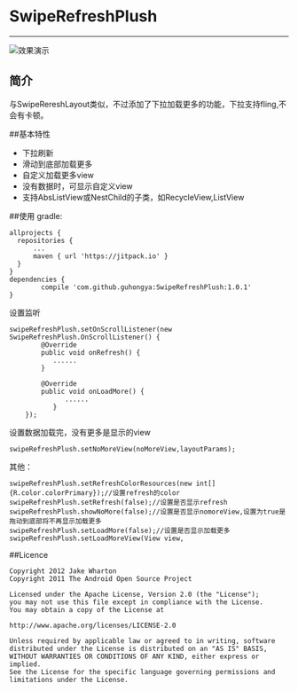 # SwipeRefreshPlush
******
![效果演示](http://upload-images.jianshu.io/upload_images/1083672-600691b10500a63e.gif?imageMogr2/auto-orient/strip)
##  简介
与SwipeRereshLayout类似，不过添加了下拉加载更多的功能，下拉支持fling,不会有卡顿。

##基本特性
* 下拉刷新
* 滑动到底部加载更多
* 自定义加载更多view
* 没有数据时，可显示自定义view
* 支持AbsListView或NestChild的子类，如RecycleView,ListView  
  
##使用
gradle:
   
	allprojects { 
      repositories { 
          ...			
          maven { url 'https://jitpack.io' } 
      } 
	}
	dependencies {
	        compile 'com.github.guhongya:SwipeRefreshPlush:1.0.1'
	}
  
设置监听  

	swipeRefreshPlush.setOnScrollListener(new SwipeRefreshPlush.OnScrollListener() {
            @Override
            public void onRefresh() {
               ......
            }

            @Override
            public void onLoadMore() {
                  ......
               }
        }); 	
	  	   
设置数据加载完，没有更多是显示的view
````
swipeRefreshPlush.setNoMoreView(noMoreView,layoutParams);
````
  
其他：

	swipeRefreshPlush.setRefreshColorResources(new int[]{R.color.colorPrimary});//设置refresh的color
	swipeRefreshPlush.setRefresh(false);//设置是否显示refresh
	swipeRefreshPlush.showNoMore(false);//设置是否显示nomoreView,设置为true是拖动到底部将不再显示加载更多
	swipeRefreshPlush.setLoadMore(false);//设置是否显示加载更多
	swipeRefreshPlush.setLoadMoreView(View view,
##Licence
	    
	Copyright 2012 Jake Wharton
	Copyright 2011 The Android Open Source Project

	Licensed under the Apache License, Version 2.0 (the "License");
	you may not use this file except in compliance with the License.
	You may obtain a copy of the License at

   	http://www.apache.org/licenses/LICENSE-2.0

	Unless required by applicable law or agreed to in writing, software
	distributed under the License is distributed on an "AS IS" BASIS,
	WITHOUT WARRANTIES OR CONDITIONS OF ANY KIND, either express or implied.
	See the License for the specific language governing permissions and
	limitations under the License.
